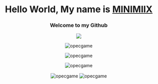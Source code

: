 <h1 align="center">Hello World, My name is <a href="https://www.minimiix.com">MINIMIIX</a></h1>
<h3 align="center">Welcome to my Github</h3>

<p align="center">
<img src="https://lanyard-profile-readme.vercel.app/api/828642352259661834">
</p>

<p align="center"> <img src="https://count.getloli.com/get/@minimiix-m?theme=rule34" alt="opecgame" /> </p>

<p align="center"><img src="https://github-profile-trophy.vercel.app/?username=minimiix-m&no-bg=true&theme=onedark&no-frame=true&column=7&margin-w=15&margin-h=15" alt="opecgame"/></p>


<p align="center"><img align="center" src="https://github-readme-stats.vercel.app/api/top-langs/?username=minimiix-m&show_icons=true&locale=en&layout=compact&theme=onedark" alt="opecgame" /></p>
<p align="center"><img align="center" src="https://github-readme-stats.vercel.app/api?username=minimiix-m&show_icons=true&locale=en&theme=onedark" alt="opecgame" />
<img align="center" src="https://github-readme-streak-stats.herokuapp.com/?user=opecgame&theme=onedark" alt="opecgame" /></p>


